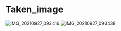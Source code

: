 # Taken_image
![IMG_20210927_093416](https://user-images.githubusercontent.com/81609614/134844869-1eb5ab08-a526-418f-904e-b870c31ae504.jpg)   ![IMG_20210927_093438](https://user-images.githubusercontent.com/81609614/134844960-d9d363fa-5f78-4081-b681-9a36d542286f.jpg)


